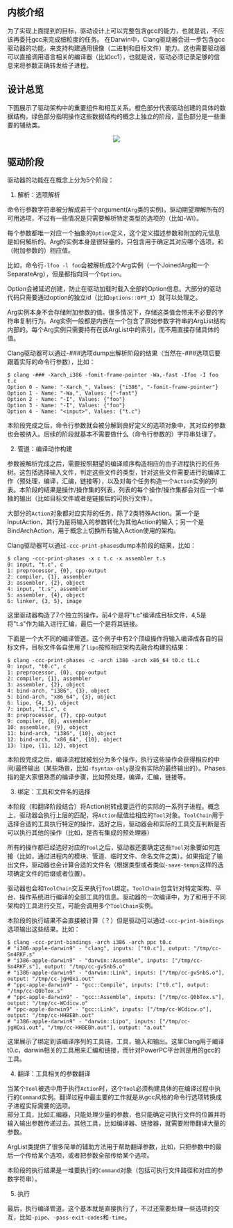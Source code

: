 
## 内核介绍

为了实现上面提到的目标，驱动设计上可以完整包含gcc的能力，也就是说，不应该再委托gcc来完成细粒度的任务。
在Darwin中，Clang驱动器会进一步包含gcc驱动器的功能，来支持构建通用镜像（二进制和目标文件）能力。这也需要驱动器可以直接调用语言相关的编译器（比如cc1），也就是说，驱动必须记录足够的信息来将参数正确转发给子进程。

## 设计总览

下图展示了驱动架构中的重要组件和相互关系。橙色部分代表驱动创建的具体的数据结构，绿色部分指明操作这些数据结构的概念上独立的阶段，蓝色部分是一些重要的辅助类。

<p align="center">
<img src="https://releases.llvm.org/11.0.0/tools/clang/docs/_images/DriverArchitecture.png">
</p>

## 驱动阶段

驱动器的功能在在概念上分为5个阶段：  

1. 解析：选项解析

命令行参数字符串被分解成若干个argument(`Arg`类的实例)。驱动期望理解所有的可用选项，不过有一些情况是只需要解析特定类型的选项的（比如-Wl）。  

每个参数都唯一对应一个抽象的`Option`定义，这个定义描述参数和附加的元信息是如何解析的。Arg的实例本身是很轻量的，只包含用于确定其对应哪个选项，和（附加参数的）相应值。  

比如，命令行`-lfoo -l foo`会被解析成2个Arg实例（一个JoinedArg和一个SeparateArg），但是都指向同一个`Option`。

Option会被延迟创建，防止在驱动加载时载入全部的Option信息。大部分的驱动代码只需要通过option的独立id（比如`options::OPT_I`）就可以处理之。  

Arg实例本身不会存储附加参数的值。很多情况下，存储这类值会带来不必要的字符串复制行为。Arg实例一般都是内嵌在一个包含了原始参数字符串的ArgList结构内部的。每个Arg实例只需要持有在该ArgList中的索引，而不用直接存储具体的值。  

Clang驱动器可以通过-###选项dump出解析阶段的结果（当然在-###选项后要跟着实际的命令行参数），比如：  

```
$ clang -### -Xarch_i386 -fomit-frame-pointer -Wa,-fast -Ifoo -I foo t.c
Option 0 - Name: "-Xarch_", Values: {"i386", "-fomit-frame-pointer"}
Option 1 - Name: "-Wa,", Values: {"-fast"}
Option 2 - Name: "-I", Values: {"foo"}
Option 3 - Name: "-I", Values: {"foo"}
Option 4 - Name: "<input>", Values: {"t.c"}
```
本阶段完成之后，命令行参数就会被分解到良好定义的选项对象中，其对应的参数也会被纳入。后续的阶段就基本不需要做什么（命令行参数的）字符串处理了。

2. 管道：编译动作构建

参数被解析完成之后，需要按照期望的编译顺序构造相应的由子进程执行的任务树。这包括选择输入文件，判定这些文件的类型，针对这些文件需要进行的编译工作（预处理，编译，汇编，链接等），以及对每个任务构造一个`Action`实例的列表。本阶段的结果是操作/操作集的列表，列表的每个操作/操作集都会对应一个单独的输出（比如目标文件或者是链接后的可执行文件）。

大部分的`Action`对象都对应实际的任务，除了2类特殊Action。第一个是InputAction，其行为是将输入的参数转化为其他Action的输入；另一个是BindArchAction，用于概念上切换所有输入Action使用的架构。

Clang驱动器可以通过`-ccc-print-phases`dump本阶段的结果，比如：  

```
$ clang -ccc-print-phases -x c t.c -x assembler t.s
0: input, "t.c", c
1: preprocessor, {0}, cpp-output
2: compiler, {1}, assembler
3: assembler, {2}, object
4: input, "t.s", assembler
5: assembler, {4}, object
6: linker, {3, 5}, image
```

这里驱动器构造了7个独立的操作，前4个是将"t.c"编译成目标文件，4,5是将"t.s"作为输入进行汇编，最后一个是将其链接。

下面是一个大不同的编译管道。这个例子中有2个顶级操作将输入编译成各自的目标文件，目标文件各自使用了`lipo`按照相应架构去融合构建的结果：
```
$ clang -ccc-print-phases -c -arch i386 -arch x86_64 t0.c t1.c
0: input, "t0.c", c
1: preprocessor, {0}, cpp-output
2: compiler, {1}, assembler
3: assembler, {2}, object
4: bind-arch, "i386", {3}, object
5: bind-arch, "x86_64", {3}, object
6: lipo, {4, 5}, object
7: input, "t1.c", c
8: preprocessor, {7}, cpp-output
9: compiler, {8}, assembler
10: assembler, {9}, object
11: bind-arch, "i386", {10}, object
12: bind-arch, "x86_64", {10}, object
13: lipo, {11, 12}, object
```

本阶段完成之后，编译流程就被划分为多个操作，执行这些操作会获得相应的中间/最终输出（某些场景，比如`-fsyntax-only`是没有实际的最终输出的）。Phases指的是大家很熟悉的编译步骤，比如预处理，编译，汇编，链接等。

3. 绑定：工具和文件名的选择

本阶段（和翻译阶段结合）将Action树转成要运行的实际的一系列子进程。概念上，驱动器会执行上层的匹配，将`Action`赋值给相应的`Tool`对象。`ToolChain`用于选择合适的工具执行特定的操作，选好之后，驱动器会和实际的工具交互判断是否可以执行其他的操作（比如，是否有集成的预处理器）

所有的操作都已经选好对应的`Tool`之后，驱动器还要确定这些`Tool`对象要如何连接（比如，通过进程内的模块、管道、临时文件、命名文件之类）。如果指定了输出文件，驱动器也会计算合适的文件名（根据类型或者类似`-save-temps`这样的选项确定文件的后缀或者位置）。

驱动器也会和`ToolChain`交互来执行`Tool`绑定。`ToolChain`包含针对特定架构、平台、操作系统进行编译的全部工具的信息。驱动器的一次编译中，为了和用于不同架构的工具进行交互，可能会调用多个`ToolChain`实例。

本阶段的执行结果不会直接被计算（？）但是驱动可以通过`-ccc-print-bindings`选项输出这些结果。比如：
```
$ clang -ccc-print-bindings -arch i386 -arch ppc t0.c
# "i386-apple-darwin9" - "clang", inputs: ["t0.c"], output: "/tmp/cc-Sn4RKF.s"
# "i386-apple-darwin9" - "darwin::Assemble", inputs: ["/tmp/cc-Sn4RKF.s"], output: "/tmp/cc-gvSnbS.o"
# "i386-apple-darwin9" - "darwin::Link", inputs: ["/tmp/cc-gvSnbS.o"], output: "/tmp/cc-jgHQxi.out"
# "ppc-apple-darwin9" - "gcc::Compile", inputs: ["t0.c"], output: "/tmp/cc-Q0bTox.s"
# "ppc-apple-darwin9" - "gcc::Assemble", inputs: ["/tmp/cc-Q0bTox.s"], output: "/tmp/cc-WCdicw.o"
# "ppc-apple-darwin9" - "gcc::Link", inputs: ["/tmp/cc-WCdicw.o"], output: "/tmp/cc-HHBEBh.out"
# "i386-apple-darwin9" - "darwin::Lipo", inputs: ["/tmp/cc-jgHQxi.out", "/tmp/cc-HHBEBh.out"], output: "a.out"
```
这里展示了绑定到该编译序列的工具链，工具，输入和输出。这里Clang用于编译t0.c，darwin相关的工具用来汇编和链接，而针对PowerPC平台则是用的gcc的工具。

4. 翻译：工具相关的参数翻译

当某个`Tool`被选中用于执行`Action`时，这个`Tool`必须构建具体的在编译过程中执行的`Command`实例。翻译过程中最主要的工作就是从gcc风格的命令行选项转换成子进程实际需要的选项。  
部分工具，比如汇编器，只能处理少量的参数，也只能确定可执行文件的位置并将输入输出参数传递过去。其他工具，比如编译器、链接器，就需要附带翻译大量的参数。  

ArgList类提供了很多简单的辅助方法用于帮助翻译参数，比如，只把参数中的最后一个传给某个选项，或者把参数全部传给某个选项。  

本阶段的执行结果是一堆要执行的`Command`对象（包括可执行文件路径和对应的参数字符串）。

5. 执行

最后，执行编译管道。这个基本就是直接执行了，不过还需要处理一些选项的交互，比如`-pipe`、`-pass-exit-codes`和`-time`。